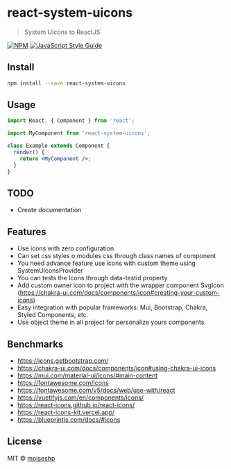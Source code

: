 # react-system-uicons

> System UIcons to ReactJS

[![NPM](https://img.shields.io/npm/v/react-system-uicons.svg)](https://www.npmjs.com/package/@moiseshp/react-system-uicons) [![JavaScript Style Guide](https://img.shields.io/badge/code_style-standard-brightgreen.svg)](https://standardjs.com)

## Install

```bash
npm install --save react-system-uicons
```

## Usage

```jsx
import React, { Component } from 'react';

import MyComponent from 'react-system-uicons';

class Example extends Component {
  render() {
    return <MyComponent />;
  }
}
```

## TODO

- Create documentation

## Features

- Use icons with zero configuration
- Can set css styles o modules css through class names of component
- You need advance feature use icons with custom theme using SystemUIconsProvider
- You can tests the Icons through data-testid property
- Add custom owner icon to project with the wrapper component SvgIcon (https://chakra-ui.com/docs/components/icon#creating-your-custom-icons)
- Easy integration with popular frameworks: Mui, Bootstrap, Chakra, Styled Components, etc.
- Use object theme in all project for personalize yours components.

## Benchmarks

- https://icons.getbootstrap.com/
- https://chakra-ui.com/docs/components/icon#using-chakra-ui-icons
- https://mui.com/material-ui/icons/#main-content
- https://fontawesome.com/icons
- https://fontawesome.com/v5/docs/web/use-with/react
- https://vuetifyjs.com/en/components/icons/
- https://react-icons.github.io/react-icons/
- https://react-icons-kit.vercel.app/
- https://blueprintjs.com/docs/#icons

## License

MIT © [moiseshp](https://github.com/moiseshp)

